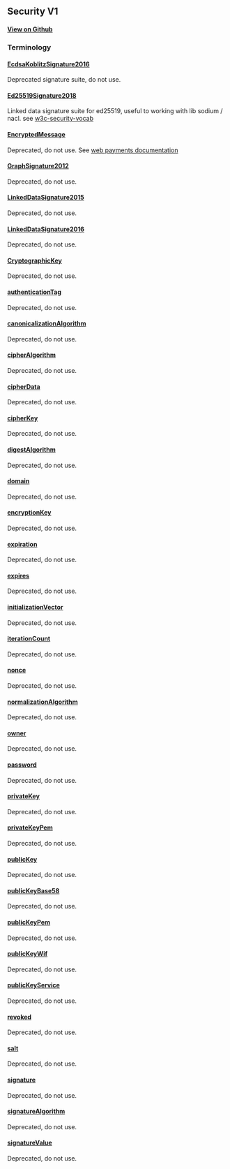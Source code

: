 ## Security V1

#### [View on Github](https://github.com/decentralized-identity/context)

### Terminology

<h4 id="EcdsaKoblitzSignature2016"><a href="#EcdsaKoblitzSignature2016">EcdsaKoblitzSignature2016</a></h4>

Deprecated signature suite, do not use.

<h4 id="Ed25519Signature2018"><a href="#Ed25519Signature2018">Ed25519Signature2018</a></h4>

Linked data signature suite for ed25519, useful to working with lib sodium / nacl. see [w3c-security-vocab](https://w3c-ccg.github.io/security-vocab/#Ed25519Signature2018)

<h4 id="EncryptedMessage"><a href="#EncryptedMessage">EncryptedMessage</a></h4>

Deprecated, do not use. See [web payments documentation](https://web-payments.org/vocabs/security#EncryptedMessage)

<h4 id="GraphSignature2012"><a href="#GraphSignature2012">GraphSignature2012</a></h4>

Deprecated, do not use.

<h4 id="LinkedDataSignature2015"><a href="#LinkedDataSignature2015">LinkedDataSignature2015</a></h4>

Deprecated, do not use.

<h4 id="LinkedDataSignature2016"><a href="#LinkedDataSignature2016">LinkedDataSignature2016</a></h4>

Deprecated, do not use.

<h4 id="CryptographicKey"><a href="#CryptographicKey">CryptographicKey</a></h4>

Deprecated, do not use.

<h4 id="authenticationTag"><a href="#authenticationTag">authenticationTag</a></h4>

Deprecated, do not use.

<h4 id="canonicalizationAlgorithm"><a href="#canonicalizationAlgorithm">canonicalizationAlgorithm</a></h4>

Deprecated, do not use.

<h4 id="cipherAlgorithm"><a href="#cipherAlgorithm">cipherAlgorithm</a></h4>

Deprecated, do not use.

<h4 id="cipherData"><a href="#cipherData">cipherData</a></h4>

Deprecated, do not use.

<h4 id="cipherKey"><a href="#cipherKey">cipherKey</a></h4>

Deprecated, do not use.

<h4 id="digestAlgorithm"><a href="#digestAlgorithm">digestAlgorithm</a></h4>

Deprecated, do not use.

<h4 id="domain"><a href="#domain">domain</a></h4>

Deprecated, do not use.

<h4 id="encryptionKey"><a href="#encryptionKey">encryptionKey</a></h4>

Deprecated, do not use.

<h4 id="expiration"><a href="#expiration">expiration</a></h4>

Deprecated, do not use.

<h4 id="expires"><a href="#expires">expires</a></h4>

Deprecated, do not use.

<h4 id="initializationVector"><a href="#initializationVector">initializationVector</a></h4>

Deprecated, do not use.

<h4 id="iterationCount"><a href="#iterationCount">iterationCount</a></h4>

Deprecated, do not use.

<h4 id="nonce"><a href="#nonce">nonce</a></h4>

Deprecated, do not use.

<h4 id="normalizationAlgorithm"><a href="#normalizationAlgorithm">normalizationAlgorithm</a></h4>

Deprecated, do not use.

<h4 id="owner"><a href="#owner">owner</a></h4>

Deprecated, do not use.

<h4 id="password"><a href="#password">password</a></h4>

Deprecated, do not use.

<h4 id="privateKey"><a href="#privateKey">privateKey</a></h4>

Deprecated, do not use.

<h4 id="privateKeyPem"><a href="#privateKeyPem">privateKeyPem</a></h4>

Deprecated, do not use.

<h4 id="publicKey"><a href="#publicKey">publicKey</a></h4>

Deprecated, do not use.

<h4 id="publicKeyBase58"><a href="#publicKeyBase58">publicKeyBase58</a></h4>

Deprecated, do not use.

<h4 id="publicKeyPem"><a href="#publicKeyPem">publicKeyPem</a></h4>

Deprecated, do not use.

<h4 id="publicKeyWif"><a href="#publicKeyWif">publicKeyWif</a></h4>

Deprecated, do not use.

<h4 id="publicKeyService"><a href="#publicKeyService">publicKeyService</a></h4>

Deprecated, do not use.

<h4 id="revoked"><a href="#revoked">revoked</a></h4>

Deprecated, do not use.

<h4 id="salt"><a href="#salt">salt</a></h4>

Deprecated, do not use.

<h4 id="signature"><a href="#signature">signature</a></h4>

Deprecated, do not use.

<h4 id="signatureAlgorithm"><a href="#signatureAlgorithm">signatureAlgorithm</a></h4>

Deprecated, do not use.

<h4 id="signatureValue"><a href="#signatureValue">signatureValue</a></h4>

Deprecated, do not use.
